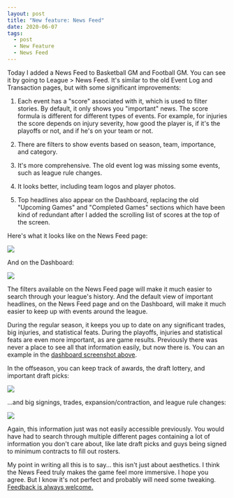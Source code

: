 ```yaml
---
layout: post
title: "New feature: News Feed"
date: 2020-06-07
tags:
  - post
  - New Feature
  - News Feed
---
```


Today I added a News Feed to Basketball GM and Football GM. You can see it by going to League > News Feed. It's similar to the old Event Log and Transaction pages, but with some significant improvements:

1. Each event has a "score" associated with it, which is used to filter stories. By default, it only shows you "important" news. The score formula is different for different types of events. For example, for injuries the score depends on injury severity, how good the player is, if it's the playoffs or not, and if he's on your team or not.

2. There are filters to show events based on season, team, importance, and category.

3. It's more comprehensive. The old event log was missing some events, such as league rule changes.

4. It looks better, including team logos and player photos.

5. Top headlines also appear on the Dashboard, replacing the old "Upcoming Games" and "Completed Games" sections which have been kind of redundant after I added the scrolling list of scores at the top of the screen.

<!--more-->

Here's what it looks like on the News Feed page:

<p><a href="/files/news-feed-1.png"><img src="/files/news-feed-1.png" class="img-fluid"></a></p>

And on the Dashboard:

<p><a href="/files/news-feed-2.png"><img src="/files/news-feed-2.png" class="img-fluid"></a></p>

The filters available on the News Feed page will make it much easier to search through your league's history. And the default view of important headlines, on the News Feed page and on the Dashboard, will make it much easier to keep up with events around the league.

During the regular season, it keeps you up to date on any significant trades, big injuries, and statistical feats. During the playoffs, injuries and statistical feats are even more important, as are game results. Previously there was never a place to see all that information easily, but now there is. You can an example in the <a href="/files/news-feed-2.png">dashboard screenshot above</a>.

In the offseason, you can keep track of awards, the draft lottery, and important draft picks:

<p><img src="/files/news-feed-3.png" class="img-fluid"></p>

...and big signings, trades, expansion/contraction, and league rule changes:

<p><img src="/files/news-feed-4.png" class="img-fluid"></p>

Again, this information just was not easily accessible previously. You would have had to search through multiple different pages containing a lot of information you don't care about, like late draft picks and guys being signed to minimum contracts to fill out rosters.

My point in writing all this is to say... this isn't just about aesthetics. I think the News Feed truly makes the game feel more immersive. I hope you agree. But I know it's not perfect and probably will need some tweaking. [Feedback is always welcome.](/contact/)
